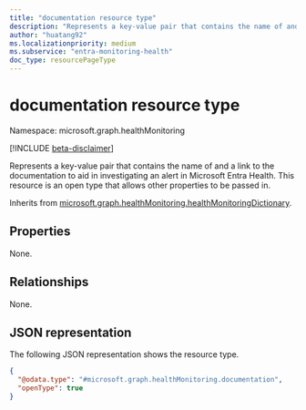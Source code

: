 ```yaml
---
title: "documentation resource type"
description: "Represents a key-value pair that contains the name of and a link to the documentation to aid in investigating an alert in Microsoft Entra Health."
author: "huatang92"
ms.localizationpriority: medium
ms.subservice: "entra-monitoring-health"
doc_type: resourcePageType
---
```


# documentation resource type

Namespace: microsoft.graph.healthMonitoring

[!INCLUDE [beta-disclaimer](../../includes/beta-disclaimer.md)]

Represents a key-value pair that contains the name of and a link to the documentation to aid in investigating an alert in Microsoft Entra Health. This resource is an open type that allows other properties to be passed in.


Inherits from [microsoft.graph.healthMonitoring.healthMonitoringDictionary](../resources/healthmonitoring-healthmonitoringdictionary.md).

## Properties

None.

## Relationships
None.

## JSON representation
The following JSON representation shows the resource type.
<!-- {
  "blockType": "resource",
  "@odata.type": "microsoft.graph.healthMonitoring.documentation"
}
-->
``` json
{
  "@odata.type": "#microsoft.graph.healthMonitoring.documentation",
  "openType": true
}
```

